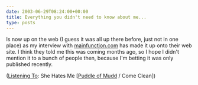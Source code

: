 ```yaml
---
date: 2003-06-29T08:24:00+00:00
title: Everything you didn't need to know about me...
type: posts
---
```

Is now up on the web (I guess it was all up there before, just not in one place) as my interview with [mainfunction.com](http://students.mainfunction.com/Home/) has made it up onto their web site. I think they told me this was coming months ago, so I hope I didn't mention it to a bunch of people then, because I'm betting it was only published recently.




  ([Listening To](https://learn.microsoft.com/en-us/previous-versions/dotnet/articles/ms973230(v=msdn.10)): She Hates Me [[Puddle of Mudd](http://www.windowsmedia.com/mg/search.asp?srch=Puddle+of+Mudd) / Come Clean])
</div>
